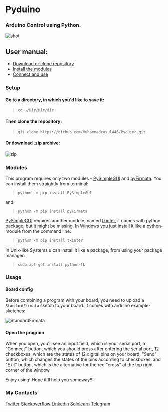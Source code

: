 # Pyduino 

### Arduino Control using Python.

![shot](https://user-images.githubusercontent.com/64916997/81485452-973e8d80-9266-11ea-83c8-7fb436ab90b9.png)

## User manual:

* [Download or clone repository](#setup)
* [Install the modules](#modules)
* [Connect and use](#usage)

### Setup

#### Go to a directory, in which you'd like to save it:
> `cd ~/Dir/Dir/dir`

#### Then clone the repository:
> `git clone https://github.com/Muhammadrasul446/Pyduino.git`

#### Or download .zip archive:
![zip](https://user-images.githubusercontent.com/64916997/81459886-62293100-91bb-11ea-8c42-8f355dc8c021.png)

### Modules

This program requires only two modules - [PySimpleGUI](https://pypi.org/project/PySimpleGUI/) and [pyFirmata](https://pypi.org/project/pyFirmata/). You can install them straightly from terminal:

> `python -m pip install PySimpleGUI`

and:

> `python -m pip install pyFirmata`

[PySimpleGUI](https://pypi.org/project/PySimpleGUI/) requires another module, named [tkinter](https://wiki.python.org/moin/TkInter), it comes with python package, but it might be missing. In Windows you just install it like a python-module from the command line:

> `python -m pip install tkinter`

In Unix-like Systems u can install it like a package, from using your package manager:

> `sudo apt-get install python-tk`

### Usage

#### Board config

Before combining a program with your board, you need to upload a `StandardFirmata` sketch to your board. It comes with arduino example-sketches:

![StandardFirmata](https://user-images.githubusercontent.com/64916997/81460364-60ad3800-91be-11ea-9ca0-b596d00c166e.png)

#### Open the program

When you open, you'll see an input field, which is your serial port, a "Connect" button, which you should press after entering the serial port, 12 checkboxes, which are the states of 12 digital pins on your board, "Send" button, which changes the states of the pins according to checkboxes, and "Exit" button, which is the alternative for the red "cross" at the top right corner of the window.

Enjoy using! Hope it'll help you someway!!!

### My Contacts

[Twitter](https://twitter.com/A_M_R_4_4_6)
[Stackoverflow](https://stackoverflow.com/users/13490404/muhammadrasul)
[Linkedin](https://www.linkedin.com/in/muhammadrasul-abdulhayev-6644821a9/)
[Sololearn](https://www.sololearn.com/Profile/13162535)
[Telegram](https://t.me/A_M_R_4_4_6)
